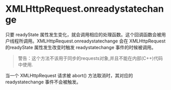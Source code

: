 # XMLHttpRequest.onreadystatechange

只要 readyState 属性发生变化，就会调用相应的处理函数。这个回调函数会被用户线程所调用。XMLHttpRequest.onreadystatechange 会在 XMLHttpRequest 的readyState 属性发生改变时触发 readystatechange 事件的时候被调用。

> 警告：这个方法不该用于同步的requests对象,并且不能在内部(C++)代码中使用.

当一个 XMLHttpRequest 请求被 abort() 方法取消时，其对应的 readystatechange 事件不会被触发。